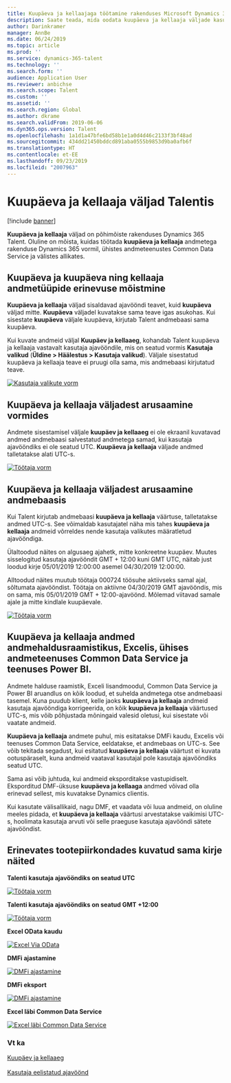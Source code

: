 ```yaml
---
title: Kuupäeva ja kellaajaga töötamine rakenduses Microsoft Dynamics 365 Talent
description: Saate teada, mida oodata kuupäeva ja kellaaja väljade kasutamisel rakenduses Microsoft Dynamics 365 Talent. Saate selgust, mida oodata kuupäeva ja kellaaja andmetega suhtlemisel rakenduses Talent, välises allikas või teenuses Common Data Service.
author: Darinkramer
manager: AnnBe
ms.date: 06/24/2019
ms.topic: article
ms.prod: ''
ms.service: dynamics-365-talent
ms.technology: ''
ms.search.form: ''
audience: Application User
ms.reviewer: anbichse
ms.search.scope: Talent
ms.custom: ''
ms.assetid: ''
ms.search.region: Global
ms.author: dkrame
ms.search.validFrom: 2019-06-06
ms.dyn365.ops.version: Talent
ms.openlocfilehash: 1a1d1a47bfe6bd58b1e1a0d4d46c2133f3bf48ad
ms.sourcegitcommit: 434dd21450bddcd891aba0555b9853d9ba0afb6f
ms.translationtype: HT
ms.contentlocale: et-EE
ms.lasthandoff: 09/23/2019
ms.locfileid: "2007963"
---
```

# <a name="date-and-time-fields-in-talent"></a>Kuupäeva ja kellaaja väljad Talentis

[!include [banner](includes/banner.md)]

**Kuupäeva ja kellaaja** väljad on põhimõiste rakenduses Dynamics 365 Talent. Oluline on mõista, kuidas töötada **kuupäeva ja kellaaja** andmetega rakenduse Dynamics 365 vormil, ühistes andmeteenustes Common Data Service ja välistes allikates.

## <a name="understanding-the-difference-between-date-and-date-and-time-field-data-types"></a>Kuupäeva ja kuupäeva ning kellaaja andmetüüpide erinevuse mõistmine

**Kuupäeva ja kellaaja** väljad sisaldavad ajavööndi teavet, kuid **kuupäeva** väljad mitte. **Kuupäeva** väljadel kuvatakse sama teave igas asukohas. Kui sisestate **kuupäeva** väljale kuupäeva, kirjutab Talent andmebaasi sama kuupäeva.

Kui kuvate andmeid väljal **Kuupäev ja kellaaeg**, kohandab Talent kuupäeva ja kellaaja vastavalt kasutaja ajavööndile, mis on seatud vormis **Kasutaja valikud** (**Üldine > Häälestus > Kasutaja valikud**). Väljale sisestatud kuupäeva ja kellaaja teave ei pruugi olla sama, mis andmebaasi kirjutatud teave.

[![Kasutaja valikute vorm](./media/useroptionsform.png)](./media/useroptionsform.png)

## <a name="understanding-date-and-time-fields-in-forms"></a>Kuupäeva ja kellaaja väljadest arusaamine vormides 

Andmete sisestamisel väljale **kuupäev ja kellaaeg** ei ole ekraanil kuvatavad andmed andmebaasi salvestatud andmetega samad, kui kasutaja ajavööndiks ei ole seatud UTC. **Kuupäeva ja kellaaja** väljade andmed talletatakse alati UTC-s.

[![Töötaja vorm](./media/worker-form.png)](./media/worker-form.png)

## <a name="understand-date-and-time-fields-in-the-database"></a>Kuupäeva ja kellaaja väljadest arusaamine andmebaasis 

Kui Talent kirjutab andmebaasi **kuupäeva ja kellaaja** väärtuse, talletatakse andmed UTC-s. See võimaldab kasutajatel näha mis tahes **kuupäeva ja kellaaja** andmeid võrreldes nende kasutaja valikutes määratletud ajavööndiga.
 
Ülaltoodud näites on algusaeg ajahetk, mitte konkreetne kuupäev. Muutes sisselogitud kasutaja ajavööndit GMT + 12:00 kuni GMT UTC, näitab just loodud kirje 05/01/2019 12:00:00 asemel 04/30/2019 12:00:00.
  
Alltoodud näites muutub töötaja 000724 töösuhe aktiivseks samal ajal, sõltumata ajavööndist. Töötaja on aktiivne 04/30/2019 GMT ajavööndis, mis on sama, mis 05/01/2019 GMT + 12:00-ajavöönd. Mõlemad viitavad samale ajale ja mitte kindlale kuupäevale. 

[![Töötaja vorm](./media/worker-form2.png)](./media/worker-form2.png)

## <a name="date-and-time-data-in-data-management-framework-excel-common-data-service-and-power-bi"></a>Kuupäeva ja kellaaja andmed andmehaldusraamistikus, Excelis, ühises andmeteenuses Common Data Service ja teenuses Power BI. 

Andmete halduse raamistik, Exceli lisandmoodul, Common Data Service ja Power BI aruandlus on kõik loodud, et suhelda andmetega otse andmebaasi tasemel. Kuna puudub klient, kelle jaoks **kuupäeva ja kellaaja** andmeid kasutaja ajavööndiga korrigeerida, on kõik **kuupäeva ja kellaaja** väärtused UTC-s, mis võib põhjustada mõningaid valesid oletusi, kui sisestate või vaatate andmeid.  
 
**Kuupäeva ja kellaaja** andmete puhul, mis esitatakse DMFi kaudu, Excelis või teenuses Common Data Service, eeldatakse, et andmebaas on UTC-s. See võib tekitada segadust, kui esitatud **kuupäeva ja kellaaja** väärtust ei kuvata ootuspäraselt, kuna andmeid vaataval kasutajal pole kasutaja ajavööndiks seatud UTC. 
 
Sama asi võib juhtuda, kui andmeid eksporditakse vastupidiselt. Eksporditud DMF-üksuse **kuupäeva ja kellaaga** andmed võivad olla erinevad sellest, mis kuvatakse Dynamics clientis. 
 
Kui kasutate välisallikaid, nagu DMF, et vaadata või luua andmeid, on oluline meeles pidada, et **kuupäeva ja kellaaja** väärtusi arvestatakse vaikimisi UTC-s, hoolimata kasutaja arvuti või selle praeguse kasutaja ajavööndi sätete ajavööndist. 

## <a name="examples-of-the-same-record-being-displayed-in-different-product-areas"></a>Erinevates tootepiirkondades kuvatud sama kirje näited 

**Talenti kasutaja ajavööndiks on seatud UTC**

[![Töötaja vorm](./media/worker-form3.png)](./media/worker-form3.png)

**Talenti kasutaja ajavööndiks on seatud GMT +12:00** 

[![Töötaja vorm](./media/worker-form4.png)](./media/worker-form4.png)

**Excel OData kaudu**

[![Excel Via OData](./media/Excelviaodata.png)](./media/Excelviaodata.png)

**DMFi ajastamine**

[![DMFi ajastamine](./media/DMFStaging.png)](./media/DMFStaging.png)

**DMFi eksport**

[![DMFi ajastamine](./media/DMFexport.png)](./media/DMFexport.png)

**Excel läbi Common Data Service**

[![Excel läbi Common Data Service](./media/ExcelCDS.png)](./media/ExcelCDS.png)

### <a name="see-also"></a>Vt ka

[Kuupäev ja kellaaeg](https://docs.microsoft.com/en-us/dynamics365/unified-operations/fin-and-ops/organization-administration/date-time-zones)<br></br>
[Kasutaja eelistatud ajavöönd](https://docs.microsoft.com/en-us/dynamics365/unified-operations/fin-and-ops/organization-administration/tasks/set-users-preferred-time-zone) 
